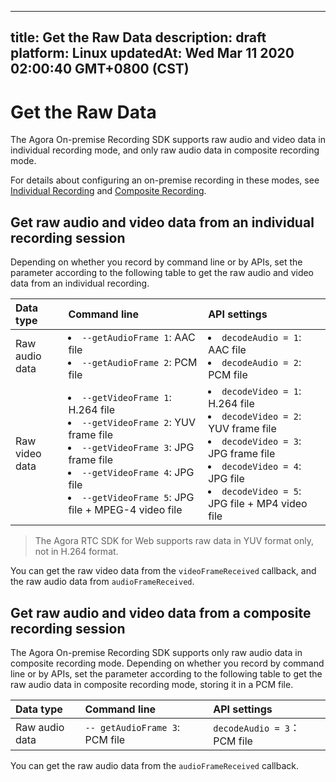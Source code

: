 
---
title: Get the Raw Data
description: draft
platform: Linux
updatedAt: Wed Mar 11 2020 02:00:40 GMT+0800 (CST)
---
# Get the Raw Data
The Agora On-premise Recording SDK supports raw audio and video data in individual recording mode, and only raw audio data in composite recording mode.

For details about configuring an on-premise recording in these modes, see [Individual Recording](../../en/Recording/recording_individual_mode.md) and [Composite Recording](../../en/Recording/recording_composite_mode.md).

## Get raw audio and video data from an individual recording session

Depending on whether you record by command line or by APIs, set the parameter according to the following table to get the raw audio and video data from an individual recording.

| Data type      | Command line                                                 | API settings                                                 |
| :------------- | :----------------------------------------------------------- | :----------------------------------------------------------- |
| Raw audio data | <li>`--getAudioFrame 1`: AAC file<li>`--getAudioFrame 2`: PCM file | <li>`decodeAudio = 1`: AAC file<li>`decodeAudio = 2`: PCM file |
| Raw video data | <li>`--getVideoFrame 1`: H.264 file<li>`--getVideoFrame 2`: YUV frame file<li>`--getVideoFrame 3`: JPG frame file<li>`--getVideoFrame 4`: JPG file<li>`--getVideoFrame 5`: JPG file + MPEG-4 video file | <li>`decodeVideo = 1`: H.264 file<li>`decodeVideo = 2`: YUV frame file<li>`decodeVideo = 3`: JPG frame file<li>`decodeVideo = 4`: JPG file<li>`decodeVideo = 5`: JPG file + MP4 video file |

> The Agora RTC SDK for Web supports raw data in YUV format only, not in H.264 format.

You can get the raw video data from the `videoFrameReceived` callback, and the raw audio data from `audioFrameReceived`.

## Get raw audio and video data from a composite recording session

The Agora On-premise Recording SDK supports only raw audio data in composite recording mode. Depending on whether you record by command line or by APIs, set the parameter according to the following table to get the raw audio data in composite recording mode, storing it in a PCM file.

| Data type      | Command line                   | API settings                |
| :------------- | :----------------------------- | :-------------------------- |
| Raw audio data | `-- getAudioFrame 3`: PCM file | `decodeAudio = 3`：PCM file |

You can get the raw audio data from the `audioFrameReceived` callback.
